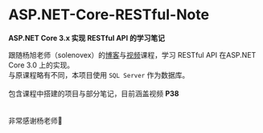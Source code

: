# ASP.NET-Core-RESTful-Note

__ASP.NET Core 3.x 实现 RESTful API 的学习笔记__

跟随杨旭老师（solenovex）的[博客](https://www.cnblogs.com/cgzl/p/11814971.html)与[视频](https://www.bilibili.com/video/av77957694?from=search&seid=17664776753878261104)课程，学习 RESTful API 在ASP.NET Core 3.0 上的实现。
<br>
与原课程略有不同，本项目使用 `SQL Server` 作为数据库。
<br><br>
包含课程中搭建的项目与部分笔记，目前涵盖视频 **P38**
<br><br><br>
非常感谢杨老师🤗
